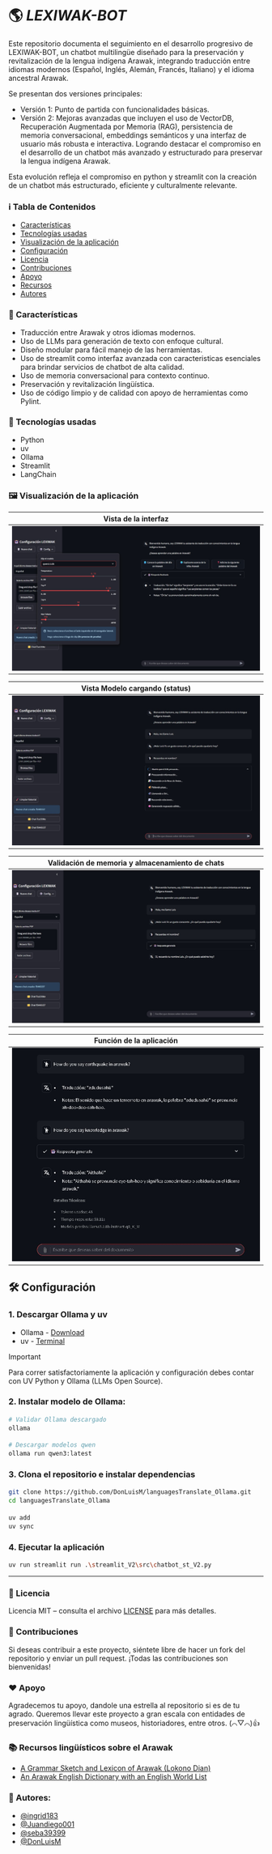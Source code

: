 # :earth_americas: _LEXIWAK-BOT_

Este repositorio documenta el seguimiento en el desarrollo progresivo de LEXIWAK-BOT, un chatbot multilingüe diseñado para la preservación y revitalización de la lengua indígena Arawak, integrando traducción entre idiomas modernos (Español, Inglés, Alemán, Francés, Italiano) y el idioma ancestral Arawak.

Se presentan dos versiones principales:

- Versión 1: Punto de partida con funcionalidades básicas.
- Versión 2: Mejoras avanzadas que incluyen el uso de VectorDB, Recuperación Augmentada por Memoria (RAG), persistencia de memoria conversacional, embeddings semánticos y una interfaz de usuario más robusta e interactiva. Logrando destacar el compromiso en el desarrollo de un chatbot más avanzado y estructurado para preservar la lengua indígena Arawak.

Esta evolución refleja el compromiso en python y streamlit con la creación de un chatbot más estructurado, eficiente y culturalmente relevante.

### :information_source: Tabla de Contenidos
- [Características](#dart-características)
- [Tecnologías usadas](#rocket-tecnologías-usadas)
- [Visualización de la aplicación](#framed_picture-visualización-de-la-aplicación)
- [Configuración](#hammer_and_wrench-configuración)
- [Licencia](#scroll-licencia)
- [Contribuciones](#handshake-contribuciones)
- [Apoyo](#heart-apoyo)
- [Recursos](#books-recursos-lingüísticos-sobre-el-arawak)
- [Autores](#busts_in_silhouette-autores)

### :dart: Características
- Traducción entre Arawak y otros idiomas modernos.
- Uso de LLMs para generación de texto con enfoque cultural.
- Diseño modular para fácil manejo de las herramientas.
- Uso de streamlit como interfaz avanzada con caracteristicas esenciales para brindar servicios de chatbot de alta calidad.
- Uso de memoria conversacional para contexto continuo.
- Preservación y revitalización lingüística.
- Uso de código limpio y de calidad con apoyo de herramientas como Pylint.
  
### :rocket: Tecnologías usadas
- Python
- uv
- Ollama
- Streamlit
- LangChain

### :framed_picture: Visualización de la aplicación

| Vista de la interfaz | 
|-----------|
| ![Interfaz Completa](./data/Interfaz_box.jpg) |

| Vista Modelo cargando (status) |
|------------------|
| ![status Modelo](./data/Interfaz_waiting.jpg) |

| Validación de memoria y almacenamiento de chats |
|------------------|
| ![Vista Chat Avanzado](./data/Interfaz_memoria.jpg) |

| Función de la aplicación |
|------------------|
| ![App operativa](./data/Interfaz_rag.jpg) |


## :hammer_and_wrench: Configuración

### 1. Descargar Ollama y uv
- Ollama - [Download](https://ollama.com/)
- uv - [Terminal](https://docs.astral.sh/uv/#__tabbed_1_1)
> [!IMPORTANT]
> Para correr satisfactoriamente la aplicación y configuración debes contar con UV Python y Ollama (LLMs Open Source).

### 2. Instalar modelo de Ollama:
```bash
# Validar Ollama descargado
ollama

# Descargar modelos qwen
ollama run qwen3:latest
```

### 3. Clona el repositorio e instalar dependencias
```bash
git clone https://github.com/DonLuisM/languagesTranslate_Ollama.git
cd languagesTranslate_Ollama

uv add
uv sync
```

### 4. Ejecutar la aplicación
```bash
uv run streamlit run .\streamlit_V2\src\chatbot_st_V2.py
```
---

### :scroll: Licencia
Licencia MIT – consulta el archivo [LICENSE](../LICENSE) para más detalles.

### :handshake: Contribuciones
Si deseas contribuir a este proyecto, siéntete libre de hacer un fork del repositorio y enviar un pull request. ¡Todas las contribuciones son bienvenidas!

### :heart: Apoyo
Agradecemos tu apoyo, dandole una estrella al repositorio si es de tu agrado. Queremos llevar este proyecto a gran escala con entidades de preservación lingüística como museos, historiadores, entre otros. (⌒▽⌒)👍

### :books: Recursos lingüísticos sobre el Arawak
- [A Grammar Sketch and Lexicon of Arawak (Lokono Dian)]([https://www.ethnologue.com/subgroups/arawak](https://www.sil.org/system/files/reapdata/90/56/45/90564558109971050115741497077250122669/e_Books_30_Pet_Arawak_Suriname.pdf))
- [An Arawak English Dictionary with an English World List](https://tiboko.com/wp-content/uploads/2023/07/Arawak-English-Dictionary.pdf)
  
### :busts_in_silhouette: Autores:
- [@ingrid183](https://github.com/ingrid183)
- [@Juandiego001](https://github.com/Juandiego001)
- [@seba39399](https://github.com/seba39399)
- [@DonLuisM](https://github.com/DonLuisM)

